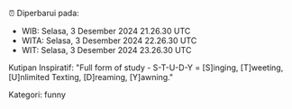 ⏰ Diperbarui pada:
- WIB: Selasa, 3 Desember 2024 21.26.30 UTC
- WITA: Selasa, 3 Desember 2024 22.26.30 UTC
- WIT: Selasa, 3 Desember 2024 23.26.30 UTC

Kutipan Inspiratif:
"Full form of study - S-T-U-D-Y = [S]inging, [T]weeting, [U]nlimited Texting, [D]reaming, [Y]awning."


Kategori: funny

